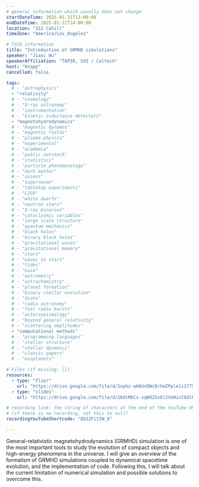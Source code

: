 ```yaml
---
# general information which usually does not change
startDateTime: 2025-01-31T13:00:00
endDateTime: 2025-01-31T14:00:00
location: "312 Cahill"
timeZone: "America/Los_Angeles"

# Talk information
title: "Introduction of GRMHD simulations"
speaker: "Jiaxi Wu"
speakerAffiliation: "TAPIR, SXS / Caltech"
host: "Knapp"
cancelled: false

tags:
  # - "astrophysics"
  - "relativity"
  # - "cosmology"
  # - "X-ray astronomy"
  # - "instrumentation"
  # - "kinetic inductance detectors"
  - "magnetohydrodynamics"
  # - "magnetic dynamos"
  # - "magnetic fields"
  # - "plasma physics"
  # - "experimental"
  # - "academia"
  # - "public outreach"
  # - "statistics"
  # - "particle phenomenology"
  # - "dark matter"
  # - "axions"
  # - "supernovae"
  # - "tabletop experiments"
  # - "LIGO"
  # - "white dwarfs"
  # - "neutron stars"
  # - "X-ray binaries"
  # - "cataclysmic variables"
  # - "large scale structure"
  # - "quantum mechanics"
  # - "black holes"
  # - "binary black holes"
  # - "gravitational waves"
  # - "gravitational memory"
  # - "stars"
  # - "waves in stars"
  # - "tides"
  # - "Gaia"
  # - "astrometry"
  # - "astrochemistry"
  # - "planet formation"
  # - "binary stellar evolution"
  # - "disks"
  # - "radio astronomy"
  # - "fast radio bursts"
  # - "asteroseismology"
  # - "beyond general relativity"
  # - "scattering amplitudes"
  - "computational methods"
  # - "programming languages"
  # - "stellar structure"
  # - "stellar dynamics"
  # - "classic papers"
  # - "exoplanets"

# Files (if missing: [])
resources:
  - type: "flier"
    url: "https://drive.google.com/file/d/1nphz-wHAUvDWcDrhmZPple1i1779lU7n/view?usp=drive_link"
  - type: "slides"
    url: "https://drive.google.com/file/d/16dcMbCx-zqWd25x6l2VeHicCOdlN0lMQ/view?usp=drive_link"

# recording link: the string of characters at the end of the YouTube URL
# (if there is no recording, set this to null)
recordingYouTubeShortcode: "8b1ZFitIW_8"

---
```


General-relativistic magnetohydrodynamics (GRMHD) simulation is one of the most important tools to study the evolution of compact objects and high-energy phenomena in the universe.
I will give an overview of the formalism of GRMHD simulations coupled to dynamical spacetime evolution, and the implementation of code.
Following this, I will talk about the current limitation of numerical simulation and possible solutions to overcome this.
